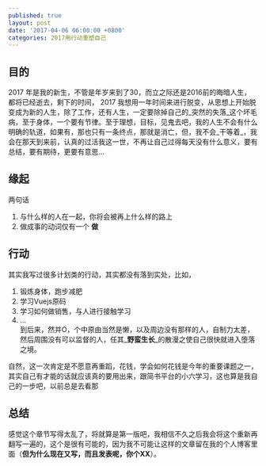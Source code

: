 ```yaml
---
published: true
layout: post
date: '2017-04-06 06:00:00 +0800'
categories: 2017用行动重塑自己
---
```


## 目的

2017 年是我的新生，不管是年岁来到了30，而立之际还是2016前的晦暗人生，都将已经逝去，剩下的时间，
2017 我想用一年时间来进行脱变，从思想上开始脱变成为新的人生，除了工作，还有人生，一定要除掉自己的_突然的失落_这个坏毛病，至于身体，一个要有节律。至于理想，目标，见鬼去吧，我的人生不会有什么明确的轨道，如果有，那也只有一条终点，那就是消亡，但，我不会_干等着_，我会在那天到来前，认真的过活我这一世，不再让自己过得每天没有什么意义，要有总结，要有期待，更要有意思...

## 缘起

两句话  

1. 与什么样的人在一起，你将会被再上什么样的路上
2. 做成事的动词仅有一个 **做** 

## 行动  

其实我写过很多计划类的行动，其实都没有落到实处，比如，  
1. 锻炼身体，跑步减肥  
1. 学习Vuejs原码  
1. 学习如何做销售，与人进行接触学习
1. ...  
到后来，然并O，个中原由当然是懒，以及周边没有那样的人，自制力太差，然后周围没有可以监督的人，任其_**野蛮生长**_的散漫之使自己很快就进入堕落之境。

自然，这一次肯定是不愿意再重蹈，花钱，学会如何花钱是今年的重要课题之一，其实自己有才能的话就应该真的要用出来，跟简书平台的小六学习，这也算是我自己的一步吧，以前总是去看那  

## 总结
感觉这个章节写得太乱了，将就算是第一版吧，我相信不久之后我会将这个重新再翻写一遍的，这个是很有可能的，因为我不可能让这样的文章留在我的个人博客里面（**但为什么现在又写，而且发表呢，你个XX**）。

 
